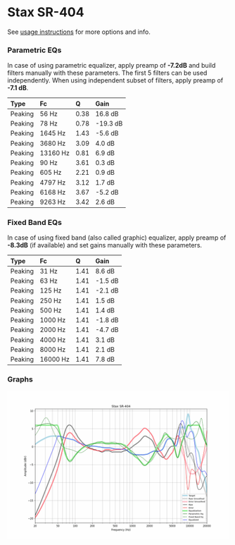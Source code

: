 # Stax SR-404
See [usage instructions](https://github.com/jaakkopasanen/AutoEq#usage) for more options and info.

### Parametric EQs
In case of using parametric equalizer, apply preamp of **-7.2dB** and build filters manually
with these parameters. The first 5 filters can be used independently.
When using independent subset of filters, apply preamp of **-7.1 dB**.

| Type    | Fc       |    Q | Gain     |
|:--------|:---------|:-----|:---------|
| Peaking | 56 Hz    | 0.38 | 16.8 dB  |
| Peaking | 78 Hz    | 0.78 | -19.3 dB |
| Peaking | 1645 Hz  | 1.43 | -5.6 dB  |
| Peaking | 3680 Hz  | 3.09 | 4.0 dB   |
| Peaking | 13160 Hz | 0.81 | 6.9 dB   |
| Peaking | 90 Hz    | 3.61 | 0.3 dB   |
| Peaking | 605 Hz   | 2.21 | 0.9 dB   |
| Peaking | 4797 Hz  | 3.12 | 1.7 dB   |
| Peaking | 6168 Hz  | 3.67 | -5.2 dB  |
| Peaking | 9263 Hz  | 3.42 | 2.6 dB   |

### Fixed Band EQs
In case of using fixed band (also called graphic) equalizer, apply preamp of **-8.3dB**
(if available) and set gains manually with these parameters.

| Type    | Fc       |    Q | Gain    |
|:--------|:---------|:-----|:--------|
| Peaking | 31 Hz    | 1.41 | 8.6 dB  |
| Peaking | 63 Hz    | 1.41 | -1.5 dB |
| Peaking | 125 Hz   | 1.41 | -2.1 dB |
| Peaking | 250 Hz   | 1.41 | 1.5 dB  |
| Peaking | 500 Hz   | 1.41 | 1.4 dB  |
| Peaking | 1000 Hz  | 1.41 | -1.8 dB |
| Peaking | 2000 Hz  | 1.41 | -4.7 dB |
| Peaking | 4000 Hz  | 1.41 | 3.1 dB  |
| Peaking | 8000 Hz  | 1.41 | 2.1 dB  |
| Peaking | 16000 Hz | 1.41 | 7.8 dB  |

### Graphs
![](./Stax%20SR-404.png)